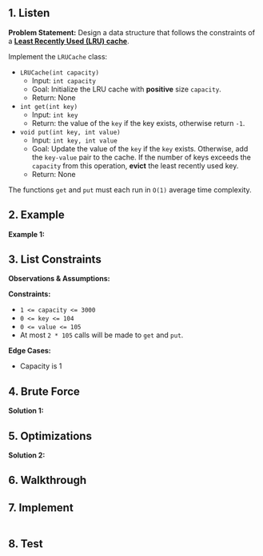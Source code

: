 ## 1. Listen

**Problem Statement:**
Design a data structure that follows the constraints of a **[Least Recently Used (LRU) cache](https://en.wikipedia.org/wiki/Cache_replacement_policies#LRU)**.

Implement the `LRUCache` class:
- `LRUCache(int capacity)` 
	- Input: `int capacity`
	- Goal: Initialize the LRU cache with **positive** size `capacity`.
	- Return: None
- `int get(int key)` 
	- Input: `int key`
	- Return: the value of the `key` if the key exists, otherwise return `-1`.
- `void put(int key, int value)` 
	- Input: `int key, int value`
	- Goal: Update the value of the `key` if the `key` exists. Otherwise, add the `key-value` pair to the cache. If the number of keys exceeds the `capacity` from this operation, **evict** the least recently used key.
	- Return: None

The functions `get` and `put` must each run in `O(1)` average time complexity.
## 2. Example

**Example 1:**

## 3. List Constraints

**Observations & Assumptions:**


**Constraints:**
- `1 <= capacity <= 3000`
- `0 <= key <= 104`
- `0 <= value <= 105`
- At most `2 * 105` calls will be made to `get` and `put`.

**Edge Cases:**
- Capacity is 1
## 4. Brute Force

**Solution 1:**

## 5. Optimizations

**Solution 2:**

## 6. Walkthrough


## 7. Implement

```Java

```
## 8. Test
